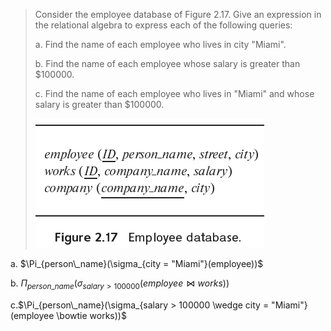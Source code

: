 > Consider the employee database of Figure 2.17. Give an expression in the relational algebra to express each of the following queries:
>
>
> a. Find the name of each employee who lives in city "Miami".
>
>
> b. Find the name of each employee whose salary is greater than $100000.
>
>
> c. Find the name of each employee who lives in "Miami" and whose salary is
> greater than $100000.
>
> ![1693576438094](image/2.6/1693576438094.png)

a. $\Pi_{person\_name}(\sigma_{city = "Miami"}(employee))$

b. $\Pi_{person\_name}(\sigma_{salary > 100000}(employee \bowtie works))$

c.$\Pi_{person\_name}(\sigma_{salary > 100000 \wedge city = "Miami"}(employee \bowtie works))$
